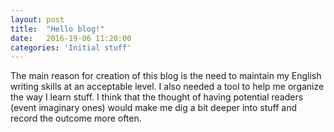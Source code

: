 ```yaml
---
layout: post
title:  "Hello blog!"
date:   2016-19-06 11:20:00
categories: 'Initial stuff'
---
```


The main reason for creation of this blog is the need to maintain my English writing skills at an acceptable level.
I also needed a tool to help me organize the way I learn stuff. I think that the thought of having potential readers (event imaginary ones) 
would make me dig a bit deeper into stuff and record the outcome more often.   

